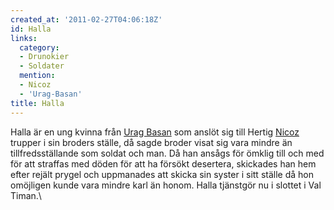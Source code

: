 ```yaml
---
created_at: '2011-02-27T04:06:18Z'
id: Halla
links:
  category:
  - Drunokier
  - Soldater
  mention:
  - Nicoz
  - 'Urag-Basan'
title: Halla
---
```


Halla är en ung kvinna från [Urag Basan] som anslöt sig till Hertig [Nicoz] trupper i sin broders
ställe, då sagde broder visat sig vara mindre än tillfredsställande som soldat och man. Då han
ansågs för ömklig till och med för att straffas med döden för att ha försökt desertera, skickades
han hem efter rejält prygel och uppmanades att skicka sin syster i sitt ställe då hon omöjligen
kunde vara mindre karl än honom. Halla tjänstgör nu i slottet i Val Timan.\

  [Urag Basan]: Urag-Basan
  [Nicoz]: Nicoz